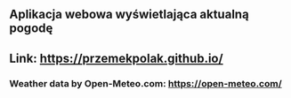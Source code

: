## Aplikacja webowa wyświetlająca aktualną pogodę

## Link: https://przemekpolak.github.io/

### Weather data by Open-Meteo.com: https://open-meteo.com/
